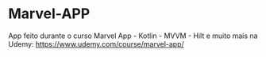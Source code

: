 # Marvel-APP

App feito durante o curso Marvel App - Kotlin - MVVM - Hilt e muito mais na Udemy: https://www.udemy.com/course/marvel-app/
